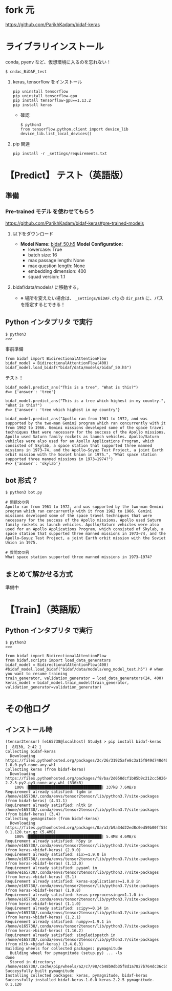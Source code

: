# fork 元
https://github.com/ParikhKadam/bidaf-keras

# ライブラリインストール
conda, pyenv など、仮想環境に入るのを忘れない！
```
$ cndac_BiDAF_test
```
1. keras, tensorflow をインストール
    ```
    pip uninstall tensorflow
    pip uninstall tensorflow-gpu
    pip install tensorflow-gpu==1.13.2
    pip install keras 
    ```
   - 確認
      ```
      $ python3
      from tensorflow.python.client import device_lib
      device_lib.list_local_devices()
      ```
2. pip 関連
    ```
    pip install -r _settings/requirements.txt  
    ```



# 【Predict】 テスト（英語版）
## 準備
### Pre-trained モデル を使わせてもらう
https://github.com/ParikhKadam/bidaf-keras#pre-trained-models
1. 以下をダウンロード
   - **Model Name:** [bidaf_50.h5](https://drive.google.com/open?id=10C56f1DSkWbkBBhokJ9szXM44P9T-KfW)
     **Model Configuration:**
       - lowercase: True
       - batch size: 16
       - max passage length: None
       - max question length: None
       - embedding dimension: 400
       - squad version: 1.1

2. bidaf/data/models/ に移動する。
   - ※ 場所を変えたい場合は、
      `_settings/BiDAF.cfg` の `dir_path` に、パスを指定するとできる！


## Python インタプリタ で実行
```
$ python3
>>>
```
事前準備
```
from bidaf import BidirectionalAttentionFlow
bidaf_model = BidirectionalAttentionFlow(400)
bidaf_model.load_bidaf("bidaf/data/models/bidaf_50.h5")
```
テスト！
```
bidaf_model.predict_ans("This is a tree", "What is this?")
#=> {'answer': 'tree'}

bidaf_model.predict_ans("This is a tree which highest in my country.", "What is this?")
#=> {'answer': 'tree which highest in my country'}

bidaf_model.predict_ans("Apollo ran from 1961 to 1972, and was supported by the two-man Gemini program which ran concurrently with it from 1962 to 1966. Gemini missions developed some of the space travel techniques that were necessary for the success of the Apollo missions. Apollo used Saturn family rockets as launch vehicles. Apollo/Saturn vehicles were also used for an Apollo Applications Program, which consisted of Skylab, a space station that supported three manned missions in 1973–74, and the Apollo–Soyuz Test Project, a joint Earth orbit mission with the Soviet Union in 1975.", "What space station supported three manned missions in 1973–1974?")
#=> {'answer': 'skylab'}
```

## bot 形式？
```
$ python3 bot.py

# 問題文の例
Apollo ran from 1961 to 1972, and was supported by the two-man Gemini program which ran concurrently with it from 1962 to 1966. Gemini missions developed some of the space travel techniques that were necessary for the success of the Apollo missions. Apollo used Saturn family rockets as launch vehicles. Apollo/Saturn vehicles were also used for an Apollo Applications Program, which consisted of Skylab, a space station that supported three manned missions in 1973–74, and the Apollo–Soyuz Test Project, a joint Earth orbit mission with the Soviet Union in 1975.

# 質問文の例
What space station supported three manned missions in 1973–1974?
```

## まとめて解かせる方式
準備中



# 【Train】（英語版）
## Python インタプリタ で実行
```
$ python3
>>>
```
```
from bidaf import BidirectionalAttentionFlow
from bidaf.scripts import load_data_generators
bidaf_model = BidirectionalAttentionFlow(400)
#bidaf_model.load_bidaf("bidaf/data/models/eng_model_test.h5") # when you want to resume training
train_generator, validation_generator = load_data_generators(24, 400)
keras_model = bidaf_model.train_model(train_generator, validation_generator=validation_generator)
```



# その他ログ
## インストール時
```
(tensor2tensor) [e165738@localhost] Study$ > pip install bidaf-keras                                   [  8月30, 2:42 ]
Collecting bidaf-keras
  Downloading https://files.pythonhosted.org/packages/2c/26/31925afe8c3a15f849d748d4b6df06b778ae4d55c0c4834012e91cd64a5f/bidaf_keras-1.0.0-py3-none-any.whl
Collecting keras (from bidaf-keras)
  Downloading https://files.pythonhosted.org/packages/f8/ba/2d058dcf1b85b9c212cc58264c98a4a7dd92c989b798823cc5690d062bb2/Keras-2.2.5-py2.py3-none-any.whl (336kB)
    100% |████████████████████████████████| 337kB 7.6MB/s 
Requirement already satisfied: tqdm in /home/e165738/.conda/envs/tensor2tensor/lib/python3.7/site-packages (from bidaf-keras) (4.31.1)
Requirement already satisfied: nltk in /home/e165738/.conda/envs/tensor2tensor/lib/python3.7/site-packages (from bidaf-keras) (3.4)
Collecting pymagnitude (from bidaf-keras)
  Downloading https://files.pythonhosted.org/packages/0a/a3/b9a34d22ed8c0ed59b00ff55092129641cdfa09d82f9abdc5088051a5b0c/pymagnitude-0.1.120.tar.gz (5.4MB)
    100% |████████████████████████████████| 5.4MB 4.6MB/s 
Requirement already satisfied: h5py in /home/e165738/.conda/envs/tensor2tensor/lib/python3.7/site-packages (from keras->bidaf-keras) (2.9.0)
Requirement already satisfied: six>=1.9.0 in /home/e165738/.conda/envs/tensor2tensor/lib/python3.7/site-packages (from keras->bidaf-keras) (1.12.0)
Requirement already satisfied: pyyaml in /home/e165738/.conda/envs/tensor2tensor/lib/python3.7/site-packages (from keras->bidaf-keras) (5.1)
Requirement already satisfied: keras-applications>=1.0.8 in /home/e165738/.conda/envs/tensor2tensor/lib/python3.7/site-packages (from keras->bidaf-keras) (1.0.8)
Requirement already satisfied: keras-preprocessing>=1.1.0 in /home/e165738/.conda/envs/tensor2tensor/lib/python3.7/site-packages (from keras->bidaf-keras) (1.1.0)
Requirement already satisfied: scipy>=0.14 in /home/e165738/.conda/envs/tensor2tensor/lib/python3.7/site-packages (from keras->bidaf-keras) (1.2.1)
Requirement already satisfied: numpy>=1.9.1 in /home/e165738/.conda/envs/tensor2tensor/lib/python3.7/site-packages (from keras->bidaf-keras) (1.16.2)
Requirement already satisfied: singledispatch in /home/e165738/.conda/envs/tensor2tensor/lib/python3.7/site-packages (from nltk->bidaf-keras) (3.4.0.3)
Building wheels for collected packages: pymagnitude
  Building wheel for pymagnitude (setup.py) ... -ls
done
  Stored in directory: /home/e165738/.cache/pip/wheels/a2/c7/98/cb48b9db35f8d1a7827b764dc36c5515179dc116448a47c8a1
Successfully built pymagnitude
Installing collected packages: keras, pymagnitude, bidaf-keras
Successfully installed bidaf-keras-1.0.0 keras-2.2.5 pymagnitude-0.1.120
```


